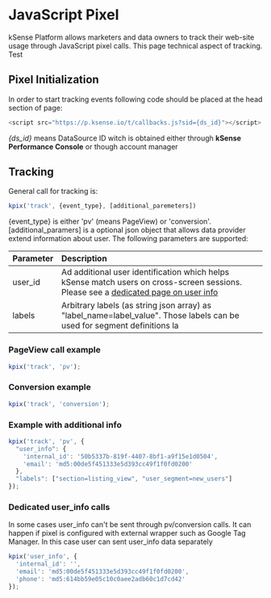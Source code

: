 # JavaScript Pixel

kSense Platform allows marketers and data owners to track their web-site usage through JavaScript pixel calls. This page technical aspect of tracking. Test

## Pixel Initialization

In order to start tracking events following code should be placed at the head section of page:

```javascript
<script src="https://p.ksense.io/t/callbacks.js?sid={ds_id}"></script>
```

_{ds\_id}_ means DataSource ID witch is obtained either through **kSense Performance Console** or though account manager

## Tracking

General call for tracking is:

```javascript
kpix('track', {event_type}, [additional_paremeters])
```

{event\_type} is either 'pv' \(means PageView\) or 'conversion'. \[additional\_paramers\] is a optional json object that allows data provider extend information about user. The following parameters are supported:

| Parameter | Description |
| :--- | :--- |
| user\_id | Ad additional user identification which helps kSense match users on cross-screen sessions. Please see a [dedicated page on user info](user-identification-calls.md) |
| labels | Arbitrary labels \(as string json array\) as "label\_name=label\_value". Those labels can be used for segment definitions la |

### PageView call example

```javascript
kpix('track', 'pv');
```

### Conversion example

```javascript
kpix('track', 'conversion');
```

### Example with additional info

```javascript
kpix('track', 'pv', {
  "user_info": {
    'internal_id': '50b5337b-819f-4407-8bf1-a9f15e1d0504',
    'email': 'md5:00de5f451333e5d393cc49f1f0fd0200'
  },
  "labels": ["section=listing_view", "user_segment=new_users"]
});
```

### Dedicated user\_info calls

In some cases user\_info can't be sent through pv/conversion calls. It can happen if pixel is configured with external wrapper such as Google Tag Manager. In this case user can sent user\_info data separately

```javascript
kpix('user_info', {
  'internal_id': '',
  'email': 'md5:00de5f451333e5d393cc49f1f0fd0200',
  'phone': 'md5:614bb59e05c10c0aee2adb60c1d7cd42'
});
```

